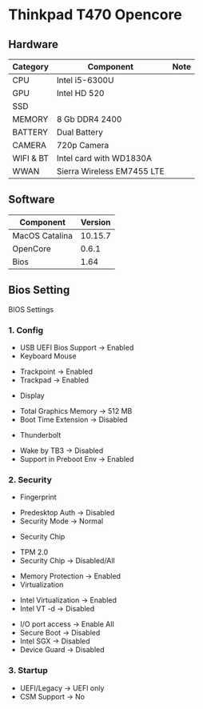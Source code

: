 # Thinkpad T470 Opencore


## Hardware 

|    Category            |Component                           |Note                       
|----------------|-------------------------------|-----------------------------|
|CPU|Intel i5-6300U               
|GPU|Intel HD 520           
|SSD|       
|MEMORY|8 Gb DDR4 2400 
|BATTERY|Dual Battery
|CAMERA|720p Camera
|WIFI & BT|Intel card with WD1830A
|WWAN|Sierra Wireless EM7455 LTE

## Software 

|    Component            |Version                           
|---------------------------|-----------------------------|
|MacOS Catalina|10.15.7
|OpenCore|0.6.1
|Bios|1.64

## Bios Setting
BIOS Settings

### 1. Config
* USB UEFI Bios Support -> Enabled
* Keyboard Mouse
 - Trackpoint -> Enabled
 - Trackpad -> Enabled
* Display
 - Total Graphics Memory -> 512 MB
 - Boot Time Extension -> Disabled
* Thunderbolt 
 - Wake by TB3 -> Disabled
 - Support in Preboot Env -> Enabled
### 2. Security
* Fingerprint
 - Predesktop Auth -> Disabled
 - Security Mode -> Normal
* Security Chip
 - TPM 2.0
 - Security Chip -> Disabled/All
* Memory Protection -> Enabled
* Virtualization
 - Intel Virtualization -> Enabled
 - Intel VT -d -> Disabled
* I/O port access -> Enable All
* Secure Boot -> Disabled
* Intel SGX -> Disabled
* Device Guard -> Disabled
### 3. Startup
* UEFI/Legacy -> UEFI only
* CSM Support -> No
